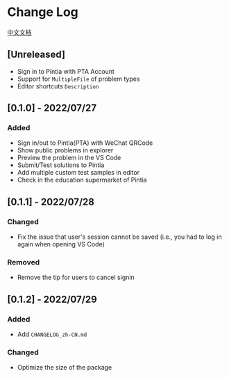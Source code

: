 # Change Log

[中文文档](https://github.com/jinzcdev/vscode-pintia/blob/main/docs/CHANGELOG_zh-CN.md)

## [Unreleased]

- Sign in to Pintia with PTA Account
- Support for `MultipleFile` of problem types
- Editor shortcuts `Description`

## [0.1.0] - 2022/07/27

### Added

- Sign in/out to Pintia(PTA) with WeChat QRCode
- Show public problems in explorer
- Preview the problem in the VS Code
- Submit/Test solutions to Pintia
- Add multiple custom test samples in editor
- Check in the education supermarket of Pintia

## [0.1.1] - 2022/07/28

### Changed

- Fix the issue that user's session cannot be saved (i.e., you had to log in again when opening VS Code)

### Removed

- Remove the tip for users to cancel signin

## [0.1.2] - 2022/07/29

### Added

- Add `CHANGELOG_zh-CN.md`

### Changed

- Optimize the size of the package